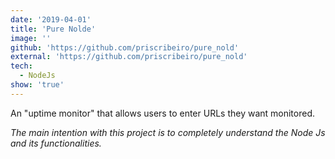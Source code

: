 ```yaml
---
date: '2019-04-01'
title: 'Pure Nolde'
image: ''
github: 'https://github.com/priscribeiro/pure_nold'
external: 'https://github.com/priscribeiro/pure_nold'
tech:
  - NodeJs
show: 'true'
---
```


An "uptime monitor" that allows users to enter URLs they want monitored.

_The main intention with this project is to completely understand the Node Js and its functionalities._
